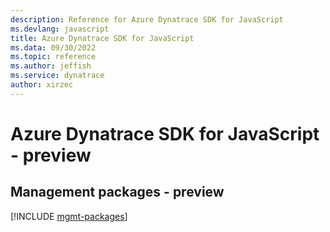```yaml
---
description: Reference for Azure Dynatrace SDK for JavaScript
ms.devlang: javascript
title: Azure Dynatrace SDK for JavaScript
ms.data: 09/30/2022
ms.topic: reference
ms.author: jeffish
ms.service: dynatrace
author: xirzec
---
```

# Azure Dynatrace SDK for JavaScript - preview

## Management packages - preview
[!INCLUDE [mgmt-packages](dynatrace-mgmt-index.md)]